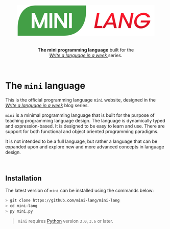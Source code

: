 <div align="center">
    <br>
    <img alt="Mini-Lang logo" src="assets/logo_small.png" width="430px"/>
    <p>
    <br>
        <b>The mini programming language</b> built for the<br>
        <a href="https://www.mini-lang.org/blog/" target="_blank">
            <em>Write a language in a week</em>
        </a> series.
    </p>
    <br>
</div>

# The `mini` language

This is the official programming language `mini` website, designed in the [*Write a language in a week*](https://www.mini-lang.org/blog/) blog series.

`mini` is a minimal programming language that is built for the purpose of teaching programming language design.
The language is dynamically typed and expression-based. It is designed to be easy to learn and use. There are support for both functional and object oriented programming paradigms.

It is not intended to be a full language, but rather a language that can be expanded upon and explore new and more advanced concepts in language design.

<br/>

## Installation

The latest version of `mini` can be installed using the commands below:
```bash
> git clone https://github.com/mini-lang/mini-lang
> cd mini-lang
> py mini.py
```

> `mini` requires [Python](https://www.python.org/) version `3.0`, `3.6` or later.

<br/>
